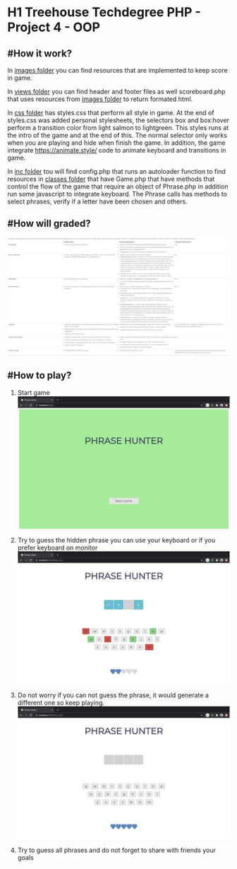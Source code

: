 
H1 Treehouse Techdegree PHP - Project 4 - OOP 
=============

#How it work?
-------------

In [images folder](https://github.com/SAGO-DSG96/PHP-UNIT4-TECHDEGREE/tree/master/images) you can find resources that are implemented to keep score in game.

In [views folder](https://github.com/SAGO-DSG96/PHP-UNIT4-TECHDEGREE/tree/master/images) you can find header and footer files as well scoreboard.php that uses resources from [images folder](https://github.com/SAGO-DSG96/PHP-UNIT4-TECHDEGREE/tree/master/images) to return formated html.

In [css folder](https://github.com/SAGO-DSG96/PHP-UNIT4-TECHDEGREE/tree/master/css) has styles.css that perform all style in game.
At the end of styles.css was added personal stylesheets, the selectors box and box:hover perform a transition color from light salmon to lightgreen. This styles runs at the intro of the game and at the end of this. The normal selector only works when you are playing and hide when finish the game.
In addition, the game integrate https://animate.style/ code to animate keyboard and transitions in game. 

In [inc folder](https://github.com/SAGO-DSG96/PHP-UNIT4-TECHDEGREE/tree/master/inc) tou will find config.php that runs an autoloader function to find resources in [classes folder](https://github.com/SAGO-DSG96/PHP-UNIT4-TECHDEGREE/tree/master/inc/classes) that have Game.php that have methods that control the flow of the game that require an object of Phrase.php in addition run some javascript to integrate keyboard. The Phrase calls has methods to select phrases, verify if a letter have been chosen and others.

#How will graded?
-------------

![](https://github.com/SAGO-DSG96/PHP-UNIT4-TECHDEGREE/blob/master/evaluation-resources/readme%20resources/rubric.png)

#How to play?
-------------

1. Start game
![](https://github.com/SAGO-DSG96/PHP-UNIT4-TECHDEGREE/blob/master/evaluation-resources/readme%20resources/start-game.png)

2. Try to guess the hidden phrase you can use your keyboard or if you prefer keyboard on monitor
![](https://github.com/SAGO-DSG96/PHP-UNIT4-TECHDEGREE/blob/master/evaluation-resources/readme%20resources/playing.png)

3. Do not worry if you can not guess the phrase, it would generate a different one so keep playing.
![](https://github.com/SAGO-DSG96/PHP-UNIT4-TECHDEGREE/blob/master/evaluation-resources/readme%20resources/win.png)

4. Try to guess all phrases and do not forget to share with friends your goals
